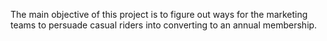 The main objective of this project is to figure out ways for the marketing teams to persuade casual riders into converting to an annual membership.